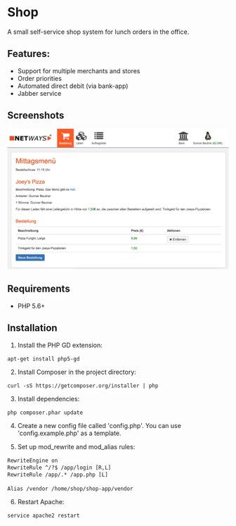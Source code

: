 # Shop

A small self-service shop system for lunch orders in the office.

## Features:

 * Support for multiple merchants and stores
 * Order priorities
 * Automated direct debit (via bank-app)
 * Jabber service

## Screenshots

![Shop Screenshot](doc/shop-app.png)

## Requirements

 * PHP 5.6+

## Installation

1. Install the PHP GD extension:

```
apt-get install php5-gd
```

2. Install Composer in the project directory:

```
curl -sS https://getcomposer.org/installer | php
```

3. Install dependencies:

```
php composer.phar update
```

4. Create a new config file called 'config.php'. You can use 'config.example.php' as a template.

5. Set up mod\_rewrite and mod\_alias rules:

```
RewriteEngine on
RewriteRule ^/?$ /app/login [R,L]
RewriteRule /app/.* /app.php [L]

Alias /vendor /home/shop/shop-app/vendor
```

6. Restart Apache:

```
service apache2 restart
```
